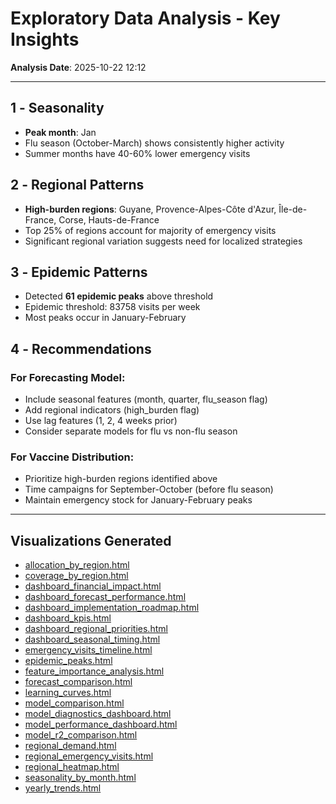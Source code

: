 #  Exploratory Data Analysis - Key Insights

**Analysis Date**: 2025-10-22 12:12

---

## 1️ - Seasonality

- **Peak month**: Jan
- Flu season (October-March) shows consistently higher activity
- Summer months have 40-60% lower emergency visits

## 2️ - Regional Patterns

- **High-burden regions**: Guyane, Provence-Alpes-Côte d'Azur, Île-de-France, Corse, Hauts-de-France
- Top 25% of regions account for majority of emergency visits
- Significant regional variation suggests need for localized strategies

## 3️ - Epidemic Patterns

- Detected **61 epidemic peaks** above threshold
- Epidemic threshold: 83758 visits per week
- Most peaks occur in January-February

## 4️ - Recommendations

### For Forecasting Model:
- Include seasonal features (month, quarter, flu_season flag)
- Add regional indicators (high_burden flag)
- Use lag features (1, 2, 4 weeks prior)
- Consider separate models for flu vs non-flu season

### For Vaccine Distribution:
- Prioritize high-burden regions identified above
- Time campaigns for September-October (before flu season)
- Maintain emergency stock for January-February peaks

---

##  Visualizations Generated

- [allocation_by_region.html](visualizations/allocation_by_region.html)
- [coverage_by_region.html](visualizations/coverage_by_region.html)
- [dashboard_financial_impact.html](visualizations/dashboard_financial_impact.html)
- [dashboard_forecast_performance.html](visualizations/dashboard_forecast_performance.html)
- [dashboard_implementation_roadmap.html](visualizations/dashboard_implementation_roadmap.html)
- [dashboard_kpis.html](visualizations/dashboard_kpis.html)
- [dashboard_regional_priorities.html](visualizations/dashboard_regional_priorities.html)
- [dashboard_seasonal_timing.html](visualizations/dashboard_seasonal_timing.html)
- [emergency_visits_timeline.html](visualizations/emergency_visits_timeline.html)
- [epidemic_peaks.html](visualizations/epidemic_peaks.html)
- [feature_importance_analysis.html](visualizations/feature_importance_analysis.html)
- [forecast_comparison.html](visualizations/forecast_comparison.html)
- [learning_curves.html](visualizations/learning_curves.html)
- [model_comparison.html](visualizations/model_comparison.html)
- [model_diagnostics_dashboard.html](visualizations/model_diagnostics_dashboard.html)
- [model_performance_dashboard.html](visualizations/model_performance_dashboard.html)
- [model_r2_comparison.html](visualizations/model_r2_comparison.html)
- [regional_demand.html](visualizations/regional_demand.html)
- [regional_emergency_visits.html](visualizations/regional_emergency_visits.html)
- [regional_heatmap.html](visualizations/regional_heatmap.html)
- [seasonality_by_month.html](visualizations/seasonality_by_month.html)
- [yearly_trends.html](visualizations/yearly_trends.html)
